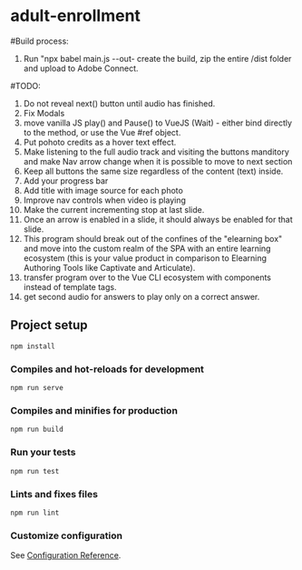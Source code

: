 # adult-enrollment

#Build process:
1. Run "npx babel main.js --out- create the build, zip the entire /dist folder and upload to Adobe Connect.

#TODO:
1. Do not reveal next() button until audio has finished.
1. Fix Modals
2. move vanilla JS play() and Pause() to VueJS (Wait) - either bind directly to the method, or use the Vue #ref object.
3. Put pohoto credits as a hover text effect.
4. Make listening to the full audio track and visiting the buttons manditory and make Nav arrow change when it is possible to move to next section
6. Keep all buttons the same size regardless of the content (text) inside.
7. Add your progress bar
8. Add title with image source for each photo
9. Improve nav controls when video is playing
10. Make the current incrementing stop at last slide.
11. Once an arrow is enabled in a slide, it should always be enabled for that slide.
12. This program should break out of the confines of the "elearning box" and move into the custom realm of the SPA with an entire learning ecosystem (this is your value product in comparison to Elearning Authoring Tools like Captivate and Articulate).
13. transfer program over to the Vue CLI ecosystem with components instead of template tags.
14. get second audio for answers to play only on a correct answer.


## Project setup
```
npm install
```

### Compiles and hot-reloads for development
```
npm run serve
```

### Compiles and minifies for production
```
npm run build
```

### Run your tests
```
npm run test
```

### Lints and fixes files
```
npm run lint
```

### Customize configuration
See [Configuration Reference](https://cli.vuejs.org/config/).
